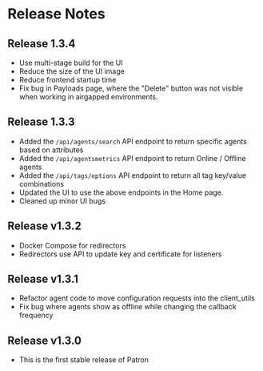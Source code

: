 # Release Notes

## Release 1.3.4
* Use multi-stage build for the UI
* Reduce the size of the UI image
* Reduce frontend startup time
* Fix bug in Payloads page, where the "Delete" button was not visible when working in airgapped environments.

## Release 1.3.3
* Added the `/api/agents/search` API endpoint to return specific agents based on attributes
* Added the `/api/agentsmetrics` API endpoint to return Online / Offline agents
* Added the `/api/tags/options` API endpoint to return all tag key/value combinations
* Updated the UI to use the above endpoints in the Home page.
* Cleaned up minor UI bugs

## Release v1.3.2
* Docker Compose for redirectors
* Redirectors use API to update key and certificate for listeners

## Release v1.3.1
* Refactor agent code to move configuration requests into the client_utils
* Fix bug where agents show as offline while changing the callback frequency

## Release v1.3.0
* This is the first stable release of Patron